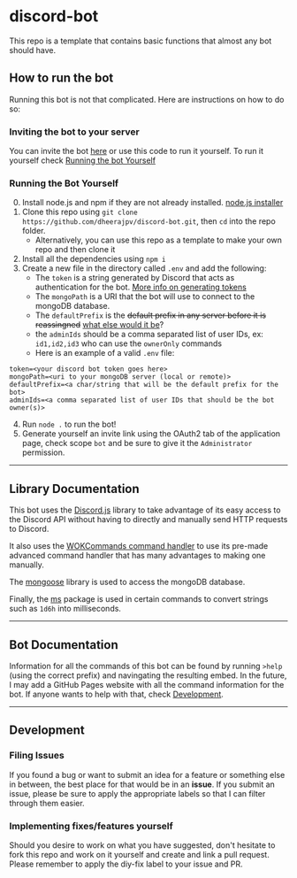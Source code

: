 # discord-bot
This repo is a template that contains basic functions that almost any bot should have.
 
## How to run the bot
Running this bot is not that complicated. Here are instructions on how to do so:

### Inviting the bot to your server
You can invite the bot [here]() or use this code to run it yourself. To run it yourself check [Running the bot Yourself](###Running-the-Bot-Yourself)

### Running the Bot Yourself
0. Install node.js and npm if they are not already installed. [node.js installer](https://nodejs.org/en/)
1. Clone this repo using `git clone https://github.com/dheerajpv/discord-bot.git`, then `cd` into the repo folder.
    - Alternatively, you can use this repo as a template to make your own repo and then clone it
2. Install all the dependencies using `npm i`
3. Create a new file in the directory called `.env` and add the following:
    - The `token` is a string generated by Discord that acts as authentication for the bot. [More info on generating tokens](https://discordjs.guide/preparations/setting-up-a-bot-application.html#creating-your-bot)
    - The `mongoPath` is a URI that the bot will use to connect to the mongoDB database.
    - The `defaultPrefix` is the ~~default prefix in any server before it is reassingned~~ [what else would it be](https://youtu.be/dQw4w9WgXcQ)?
    - the `adminIds` should be a comma separated list of user IDs, ex: `id1,id2,id3` who can use the `ownerOnly` commands
    - Here is an example of a valid `.env` file:

```
token=<your discord bot token goes here>
mongoPath=<uri to your mongoDB server (local or remote)>
defaultPrefix=<a char/string that will be the default prefix for the bot>
adminIds=<a comma separated list of user IDs that should be the bot owner(s)>
```
4. Run `node .` to run the bot!
5. Generate yourself an invite link using the OAuth2 tab of the application page, check scope `bot` and be sure to give it the `Administrator` permission.

---
## Library Documentation
This bot uses the [Discord.js](https://discord.js.org/#/docs/main/stable/general/welcome) library to take advantage of its easy access to the Discord API without having to directly and manually send HTTP requests to Discord.

It also uses the [WOKCommands command handler](https://github.com/AlexzanderFlores/WOKCommands) to use its pre-made advanced command handler that has many advantages to making one manually.

The [mongoose](https://npmjs.com/package/mongoose) library is used to access the mongoDB database.

Finally, the [ms](https://npmjs.com/package/ms) package is used in certain commands to convert strings such as `1d6h` into milliseconds.

---
## Bot Documentation
Information for all the commands of this bot can be found by running `>help` (using the correct prefix) and navingating the resulting embed. In the future, I may add a GitHub Pages website with all the command information for the bot. If anyone wants to help with that, check [Development](#Development).

---
## Development

### Filing Issues
If you found a bug or want to submit an idea for a feature or something else in between, the best place for that would be in an **issue**. If you submit an issue, please be sure to apply the appropriate labels so that I can filter through them easier.

### Implementing fixes/features yourself
Should you desire to work on what you have suggested, don't hesitate to fork this repo and work on it yourself and create and link a pull request. Please remember to apply the diy-fix label to your issue and PR.